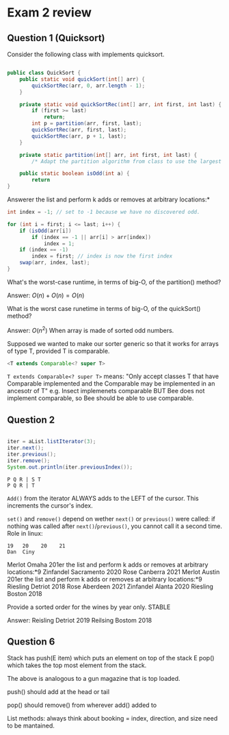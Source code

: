 # Exam 2 review

## Question 1 (Quicksort)

Consider the following class with implements quicksort.

```java

public class QuickSort {
    public static void quickSort(int[] arr) {
        quickSortRec(arr, 0, arr.length - 1);
    }

    private static void quickSortRec(int[] arr, int first, int last) {
        if (first >= last)
            return;
        int p = partition(arr, first, last);
        quickSortRec(arr, first, last);
        quickSortRec(arr, p + 1, last);
    }

    private static partition(int[] arr, int first, int last) {
        /* Adapt the partition algorithm from class to use the largest odd element */

    public static boolean isOdd(int a) {
        return 
}
```

Answerer the list and perform k adds or
removes at arbitrary locations:*
```java
int index = -1; // set to -1 because we have no discovered odd.

for (int i = first; i <= last; i++) {
    if (isOdd(arr[i])
        if (index == -1 || arr[i] > arr[index])
            index = 1;
    if (index == -1)
        index = first; // index is now the first index
    swap(arr, index, last);
}
```

What's the worst-case runtime, in terms of big-O, of the partition() method?

Answer: $O(n) + O(n) = O(n)$

What is the worst case runetime in terms of big-O, of the quickSort() method?

Answer: $O(n^2)$ When array is made of sorted odd numbers.

Supposed we wanted to make our sorter generic so that it works for arrays of type T, provided T is comparable.

```java
<T extends Comparable<? super T>
```

`T extends Comparable<? super T>` means:
"Only accept classes T that have Comparable implemented and the Comparable may be implemented in an ancesotr of T"
e.g. Insect implemenets comparable BUT Bee does not implement comparable, so Bee should be able to use comparable.

## Question 2

```java

iter = aList.listIterator(3);
iter.next();
iter.previous();
iter.remove();
System.out.println(iter.previousIndex());
```

```
P Q R | S T
P Q R | T
```

`Add()` from the iterator ALWAYS adds to the LEFT of the cursor.
This increments the cursor's index.

`set()` and `remove()` depend on wether `next()` or `previous()` were called:
if nothing was called after `next()`/`previous()`, you cannot call it a second time.
Role in linux:

```
19   20    20    21
Dan  Ciny 
```

Merlot Omaha 201er the list and perform k adds or
removes at arbitrary locations:*9
Zinfandel Sacramento 2020
Rose Canberra 2021
Merlot Austin 201er the list and perform k adds or
removes at arbitrary locations:*9
Riesling Detriot 2018
Rose Aberdeen 2021
Zinfandel Alanta 2020
Riesling Boston 2018

Provide a sorted order for the wines by year only. STABLE

Answer:
Reisling Detriot 2019
Reilsing Bostom 2018

## Question 6

Stack has push(E item) which puts an element on top of the stack
E pop() which takes the top most element from the stack.

The above is analogous to a gun magazine that is top loaded.

push() should add at the head or tail

pop() should remove() from wherever add() added to

List methods: always think about booking = index, direction, and size need to be mantained.